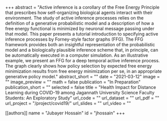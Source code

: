 +++
abstract = "Active inference is a corollary of the Free Energy Principle that prescribes how self-organizing biological agents interact with their environment. The study of active inference processes relies on the definition of a generative probabilistic model and a description of how a free energy functional is minimized by neuronal message passing under that model. This paper presents a tutorial introduction to specifying active inference processes by Forney-style factor graphs (FFG). The FFG framework provides both an insightful representation of the probabilistic model and a biologically plausible inference scheme that, in principle, can be automatically executed in a computer simulation. As an illustrative example, we present an FFG for a deep temporal active inference process. The graph clearly shows how policy selection by expected free energy minimization results from free energy minimization per se, in an appropriate generative policy model."
abstract_short = ""
date = "2021-03-12"
image = ""
image_preview = ""
math = false
publication = "In Preparation"
publication_short = ""
selected = false
title = "Health Impact for Distance Learning during COVID-19 among Jagannath University Science Faculty Students: An Exploratory Study"
url_code = ""
url_dataset = ""
url_pdf = ""
url_project = "/project/covid19/"
url_slides = ""
url_video = ""

[[authors]]
    name = "Jubayer Hossain"
    id = "jhossain"
+++

